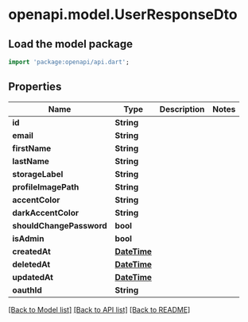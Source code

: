 # openapi.model.UserResponseDto

## Load the model package
```dart
import 'package:openapi/api.dart';
```

## Properties
Name | Type | Description | Notes
------------ | ------------- | ------------- | -------------
**id** | **String** |  | 
**email** | **String** |  | 
**firstName** | **String** |  | 
**lastName** | **String** |  | 
**storageLabel** | **String** |  | 
**profileImagePath** | **String** |  | 
**accentColor** | **String** |  | 
**darkAccentColor** | **String** |  | 
**shouldChangePassword** | **bool** |  | 
**isAdmin** | **bool** |  | 
**createdAt** | [**DateTime**](DateTime.md) |  | 
**deletedAt** | [**DateTime**](DateTime.md) |  | 
**updatedAt** | [**DateTime**](DateTime.md) |  | 
**oauthId** | **String** |  | 

[[Back to Model list]](../README.md#documentation-for-models) [[Back to API list]](../README.md#documentation-for-api-endpoints) [[Back to README]](../README.md)


